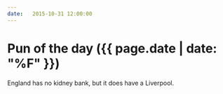 ```yaml
---
date:   2015-10-31 12:00:00
---
```


# Pun of the day ({{ page.date | date: "%F" }})

England has no kidney bank, but it does have a Liverpool.

